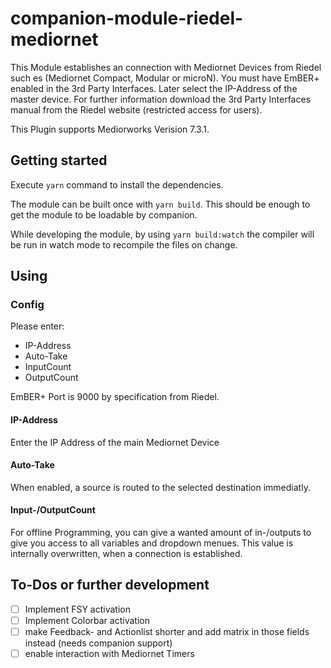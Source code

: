 # companion-module-riedel-mediornet

This Module establishes an connection with Mediornet Devices from Riedel such es (Mediornet Compact, Modular or microN).
You must have EmBER+ enabled in the 3rd Party Interfaces. Later select the IP-Address of the master device.
For further information download the 3rd Party Interfaces manual from the Riedel website (restricted access for users).

This Plugin supports Mediorworks Verision 7.3.1.

## Getting started

Execute `yarn` command to install the dependencies.

The module can be built once with `yarn build`. This should be enough to get the module to be loadable by companion.

While developing the module, by using `yarn build:watch` the compiler will be run in watch mode to recompile the files on change.

## Using

### Config

Please enter:

- IP-Address
- Auto-Take
- InputCount
- OutputCount

EmBER+ Port is 9000 by specification from Riedel.

#### IP-Address

Enter the IP Address of the main Mediornet Device

#### Auto-Take

When enabled, a source is routed to the selected destination immediatly.

#### Input-/OutputCount

For offline Programming, you can give a wanted amount of in-/outputs to give you access to all variables and dropdown menues.
This value is internally overwritten, when a connection is established.

## To-Dos or further development

- [ ] Implement FSY activation
- [ ] Implement Colorbar activation
- [ ] make Feedback- and Actionlist shorter and add matrix in those fields instead (needs companion support)
- [ ] enable interaction with Mediornet Timers
